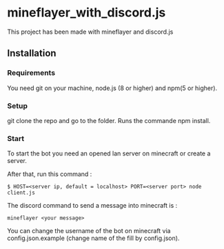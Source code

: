# mineflayer_with_discord.js

This project has been made with mineflayer and discord.js

## Installation 

### Requirements
You need git on your machine, node.js (8 or higher) and npm(5 or higher).

### Setup 

git clone the repo and go to the folder.
Runs the commande npm install.

### Start 

To start the bot you need an opened lan server on minecraft or create a server.

After that, run this command :
```
$ HOST=<server ip, default = localhost> PORT=<server port> node client.js  
``` 

The discord command to send a message into minecraft is :
```
mineflayer <your message>
```

You can change the username of the bot on minecraft via config.json.example (change name of the fill by config.json).

